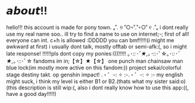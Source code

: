 # 𝙖𝙗𝙤𝙪𝙩!!
hello!!! this account is made for pony town.
ₓ˚. ୭ ˚○◦˚.˚◦○˚ ୧ .˚ₓ
i dont really use my real name soo.. ill try to find a name to use on internet;-;
first of all! everyone can int. c+h is allowed :DDDDD
you can bmf!!!!!(i might me awkward at first)
i usually dont talk, mostly offtab or semi-afk:(, so i might late response!
!!!!!!pls dont copy my ponies:(((!!!!!
｡･:*:･ﾟ★,｡･:*:･ﾟ☆｡･:*:･ﾟ★,｡･:*:･ﾟ☆
fandoms im in;【☆】★【☆】
one punch man
chainsaw man
blue lock(im mostly more active on this fandom:))
project sekai/colorful stage
destiny takt. op
genshin impact!
.・゜-: ✧ :-.・゜-: ✧ :-
my english might suck, i think my level is either B1 or B2.(thats what my sister said:o)
(this description is still wip:(, also i dont really know how to use this app:((, have a good day!!!!!)

